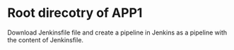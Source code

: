 # Root direcotry of APP1

Download Jenkinsfile file and create a pipeline in Jenkins as a pipeline with the content of Jenkinsfile.

